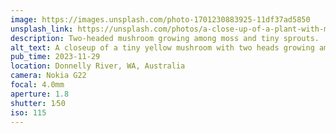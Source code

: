 ```yaml
---
image: https://images.unsplash.com/photo-1701230883925-11df37ad5850
unsplash_link: https://unsplash.com/photos/a-close-up-of-a-plant-with-moss-growing-on-it-dyPyr0BQaeU
description: Two-headed mushroom growing among moss and tiny sprouts.
alt_text: A closeup of a tiny yellow mushroom with two heads growing among some red and green moss. Among the moss are tiny little sprouts popping up.
pub_time: 2023-11-29
location: Donnelly River, WA, Australia
camera: Nokia G22
focal: 4.0mm
aperture: 1.8
shutter: 1⁄50
iso: 115
---
```

